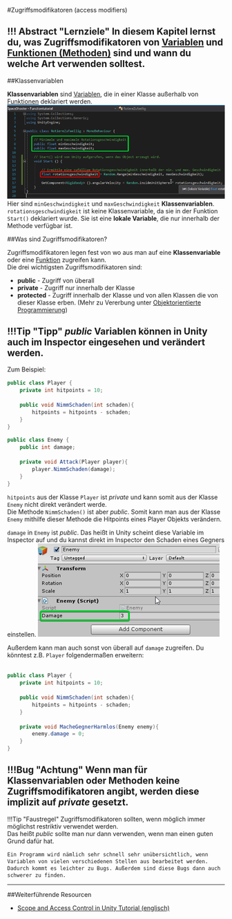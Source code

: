 #Zugriffsmodifikatoren (access modifiers)

!!! Abstract "Lernziele"
    In diesem Kapitel lernst du, was Zugriffsmodifikatoren von [Variablen](variables.md) und [Funktionen (Methoden)](functions.md) sind und wann du welche Art verwenden solltest.
---

##Klassenvariablen

**Klassenvariablen** sind [Variablen](variables.md), die in einer Klasse außerhalb von [Funktionen](functions.md) deklariert werden.  
![classvariable](img/classvariables.png)
Hier sind `minGeschwindigkeit` und `maxGeschwindigkeit` **Klassenvariablen**.  
`rotationsgeschwindigkeit` ist keine Klassenvariable, da sie in der Funktion `Start()` deklariert wurde. Sie ist eine **lokale Variable**, die nur innerhalb der Methode verfügbar ist.

##Was sind Zugriffsmodifikatoren?

Zugriffsmodifikatoren legen fest von wo aus man auf eine **Klassenvariable** oder eine [Funktion](functions.md) zugreifen kann.  
Die drei wichtigsten Zugriffsmodifikatoren sind:

* **public** - Zugriff von überall
* **private** - Zugriff nur innerhalb der Klasse
* **protected** - Zugriff innerhalb der Klasse und von allen Klassen die von dieser Klasse erben. (Mehr zu Vererbung unter [Objektorientierte Programmierung](classes.md))

!!!Tip "Tipp"
    *public* Variablen können in Unity auch im Inspector eingesehen und verändert werden.
---

Zum Beispiel:
```csharp
public class Player {
	private int hitpoints = 10;
	
	public void NimmSchaden(int schaden){
		hitpoints = hitpoints - schaden;
	}
}
```

```csharp
public class Enemy {
	public int damage;
	
	private void Attack(Player player){
		player.NimmSchaden(damage);
	}
}
```

`hitpoints` aus der Klasse `Player` ist *private* und kann somit aus der Klasse `Enemy` nicht direkt verändert werde.  
Die Methode `NimmSchaden()` ist aber *public*. Somit kann man aus der Klasse `Enemy` mithilfe dieser Methode die Hitpoints eines Player Objekts verändern.

`damage` in `Enemy` ist *public*. Das heißt in Unity scheint diese Variable im Inspector auf und du kannst direkt im Inspector den Schaden eines Gegners einstellen.
![publicVariableInInspector](img/publicVariableInspector.png)

Außerdem kann man auch sonst von überall auf `damage` zugreifen. Du könntest z.B. `Player` folgendermaßen erweitern:
```csharp

public class Player {
	private int hitpoints = 10;
	
	public void NimmSchaden(int schaden){
		hitpoints = hitpoints - schaden;
	}
	
	private void MacheGegnerHarmlos(Enemy enemy){
		enemy.damage = 0;
	}
}
``` 

!!!Bug "Achtung"
	Wenn man für Klassenvariablen oder Methoden keine Zugriffsmodifikatoren angibt, werden diese implizit auf *private* gesetzt.
---


!!!Tip "Faustregel"
	Zugriffsmodifikatoren sollten, wenn möglich immer möglichst restriktiv verwendet werden.  
	Das heißt *public* sollte man nur dann verwenden, wenn man einen guten Grund dafür hat.

	Ein Programm wird nämlich sehr schnell sehr unübersichtlich, wenn Variablen von vielen verschiedenen Stellen aus bearbeitet werden.  
	Dadurch kommt es leichter zu Bugs. Außerdem sind diese Bugs dann auch schwerer zu finden.
---

##Weiterführende Resourcen

* [Scope and Access Control in Unity Tutorial  (englisch)](https://unity3d.com/learn/tutorials/topics/scripting/scope-and-access-modifiers)